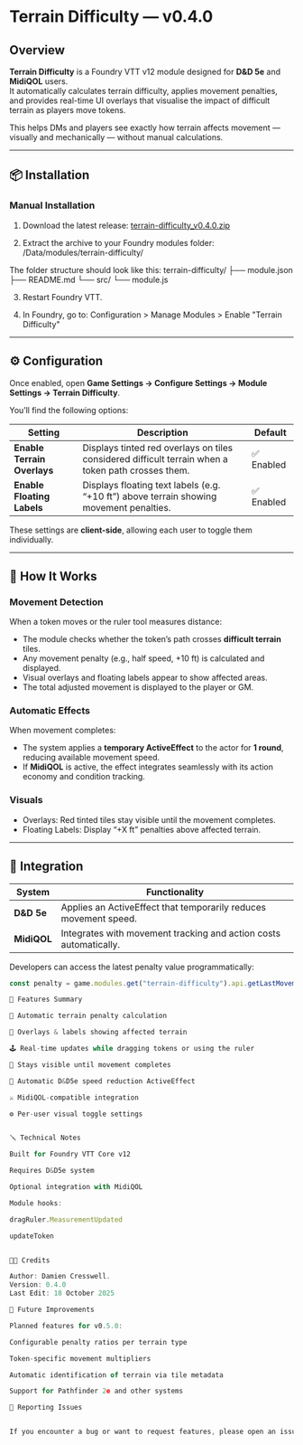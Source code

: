 # Terrain Difficulty — v0.4.0

## Overview

**Terrain Difficulty** is a Foundry VTT v12 module designed for **D&D 5e** and **MidiQOL** users.  
It automatically calculates terrain difficulty, applies movement penalties, and provides real-time UI overlays that visualise the impact of difficult terrain as players move tokens.

This helps DMs and players see exactly how terrain affects movement — visually and mechanically — without manual calculations.

---

## 📦 Installation

### Manual Installation

1. Download the latest release:
   [terrain-difficulty_v0.4.0.zip](https://github.com/DCScripting/FoundryV12-modules/archive/refs/heads/main.zip)

2. Extract the archive to your Foundry modules folder:
<Foundry Data Folder>/Data/modules/terrain-difficulty/

The folder structure should look like this:
terrain-difficulty/
├── module.json
├── README.md
└── src/
└── module.js


3. Restart Foundry VTT.

4. In Foundry, go to:
Configuration > Manage Modules > Enable "Terrain Difficulty"

---

## ⚙️ Configuration

Once enabled, open **Game Settings → Configure Settings → Module Settings → Terrain Difficulty**.

You’ll find the following options:

| Setting | Description | Default |
|----------|--------------|----------|
| **Enable Terrain Overlays** | Displays tinted red overlays on tiles considered difficult terrain when a token path crosses them. | ✅ Enabled |
| **Enable Floating Labels** | Displays floating text labels (e.g. “+10 ft”) above terrain showing movement penalties. | ✅ Enabled |

These settings are **client-side**, allowing each user to toggle them individually.

---

## 🧭 How It Works

### Movement Detection
When a token moves or the ruler tool measures distance:
- The module checks whether the token’s path crosses **difficult terrain** tiles.
- Any movement penalty (e.g., half speed, +10 ft) is calculated and displayed.
- Visual overlays and floating labels appear to show affected areas.
- The total adjusted movement is displayed to the player or GM.

### Automatic Effects
When movement completes:
- The system applies a **temporary ActiveEffect** to the actor for **1 round**, reducing available movement speed.
- If **MidiQOL** is active, the effect integrates seamlessly with its action economy and condition tracking.

### Visuals
- Overlays: Red tinted tiles stay visible until the movement completes.
- Floating Labels: Display “+X ft” penalties above affected terrain.

---

## 🧩 Integration

| System | Functionality |
|---------|----------------|
| **D&D 5e** | Applies an ActiveEffect that temporarily reduces movement speed. |
| **MidiQOL** | Integrates with movement tracking and action costs automatically. |

Developers can access the latest penalty value programmatically:
```js
const penalty = game.modules.get("terrain-difficulty").api.getLastMovementPenalty(token);

🧰 Features Summary

🔄 Automatic terrain penalty calculation

🌄 Overlays & labels showing affected terrain

🕹️ Real-time updates while dragging tokens or using the ruler

🎯 Stays visible until movement completes

🧙 Automatic D&D5e speed reduction ActiveEffect

⚔️ MidiQOL-compatible integration

⚙️ Per-user visual toggle settings


🪛 Technical Notes

Built for Foundry VTT Core v12

Requires D&D5e system

Optional integration with MidiQOL

Module hooks:

dragRuler.MeasurementUpdated

updateToken


🧑‍💻 Credits

Author: Damien Cresswell.
Version: 0.4.0
Last Edit: 18 October 2025

🧩 Future Improvements

Planned features for v0.5.0:

Configurable penalty ratios per terrain type

Token-specific movement multipliers

Automatic identification of terrain via tile metadata

Support for Pathfinder 2e and other systems

🐞 Reporting Issues


If you encounter a bug or want to request features, please open an issue or submit feedback through your development environment or GitHub repository (when available).


